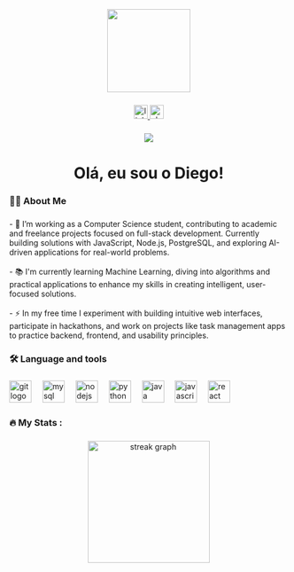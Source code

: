 <div align="center">
  <img height="150" src="https://miro.medium.com/v2/resize:fit:910/1*pBYSOtbGlBpswzo_rYAtSg.gif"  />
</div>

###

<div align="center">
  <a href="https://www.linkedin.com/in/diegofigueiredos/" target="_blank">
    <img src="https://img.shields.io/static/v1?message=LinkedIn&logo=linkedin&label=&color=0077B5&logoColor=white&labelColor=&style=for-the-badge" height="25" alt="linkedin logo"  />
  </a>
  <a href="https://inteli.enterprise.slack.com/team/U086057S1LJ" target="_blank">
    <img src="https://img.shields.io/static/v1?message=Slack&logo=slack&label=&color=4A154B&logoColor=white&labelColor=&style=for-the-badge" height="25" alt="slack logo"  />
  </a>
</div>

###

<div align="center">
  <img src="https://visitor-badge.laobi.icu/badge?page_id=diegofsiilva.diegofsiilva&"  />
</div>

###

<h1 align="center">Olá, eu sou o Diego!</h1>

###

<h3 align="left">👩‍💻  About Me</h3>

###

<p align="left">- 🔭 I’m working as a Computer Science student, contributing to academic and freelance projects focused on full-stack development. Currently building solutions with JavaScript, Node.js, PostgreSQL, and exploring AI-driven applications for real-world problems.<br><br>- 📚 I'm currently learning Machine Learning, diving into algorithms and practical applications to enhance my skills in creating intelligent, user-focused solutions.<br><br>- ⚡ In my free time I experiment with building intuitive web interfaces, participate in hackathons, and work on projects like task management apps to practice backend, frontend, and usability principles.</p>

###

<h3 align="left">🛠 Language and tools</h3>

###

<div align="left">
  <img src="https://cdn.jsdelivr.net/gh/devicons/devicon/icons/git/git-original.svg" height="40" alt="git logo"  />
  <img width="12" />
  <img src="https://cdn.jsdelivr.net/gh/devicons/devicon/icons/mysql/mysql-original.svg" height="40" alt="mysql logo"  />
  <img width="12" />
  <img src="https://cdn.jsdelivr.net/gh/devicons/devicon/icons/nodejs/nodejs-original.svg" height="40" alt="nodejs logo"  />
  <img width="12" />
  <img src="https://cdn.jsdelivr.net/gh/devicons/devicon/icons/python/python-original.svg" height="40" alt="python logo"  />
  <img width="12" />
  <img src="https://cdn.jsdelivr.net/gh/devicons/devicon/icons/java/java-original.svg" height="40" alt="java logo"  />
  <img width="12" />
  <img src="https://cdn.jsdelivr.net/gh/devicons/devicon/icons/javascript/javascript-original.svg" height="40" alt="javascript logo"  />
  <img width="12" />
  <img src="https://cdn.jsdelivr.net/gh/devicons/devicon/icons/react/react-original.svg" height="40" alt="react logo"  />
</div>

###

<h3 align="left">🔥   My Stats :</h3>

###

<div align="center">
  <img src="https://streak-stats.demolab.com?user=diegofsiilva&locale=en&mode=daily&theme=dark&hide_border=false&border_radius=5&order=3" height="220" alt="streak graph"  />
</div>

###
